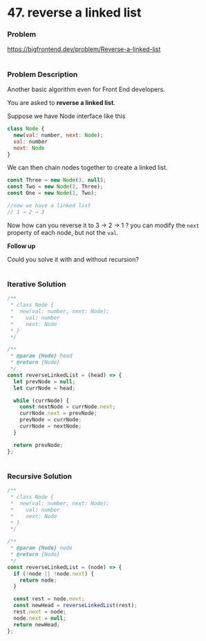 # 47. reverse a linked list

### Problem

https://bigfrontend.dev/problem/Reverse-a-linked-list

#

### Problem Description

Another basic algorithm even for Front End developers.

You are asked to **reverse a linked list**.

Suppose we have Node interface like this

```js
class Node {
  new(val: number, next: Node);
  val: number
  next: Node
}
```

We can then chain nodes together to create a linked list.

```js
const Three = new Node(3, null);
const Two = new Node(2, Three);
const One = new Node(1, Two);

//now we have a linked list
// 1 → 2 → 3
```

Now how can you reverse it to 3 → 2 → 1 ? you can modify the `next` property of each node, but not the `val`.

**Follow up**

Could you solve it with and without recursion?

#

### Iterative Solution

```js
/**
 * class Node {
 *  new(val: number, next: Node);
 *    val: number
 *    next: Node
 * }
 */

/**
 * @param {Node} head
 * @return {Node}
 */
const reverseLinkedList = (head) => {
  let prevNode = null;
  let currNode = head;

  while (currNode) {
    const nextNode = currNode.next;
    currNode.next = prevNode;
    prevNode = currNode;
    currNode = nextNode;
  }

  return prevNode;
};
```

#

### Recursive Solution

```js
/**
 * class Node {
 *  new(val: number, next: Node);
 *    val: number
 *    next: Node
 * }
 */

/**
 * @param {Node} node
 * @return {Node}
 */
const reverseLinkedList = (node) => {
  if (!node || !node.next) {
    return node;
  }

  const rest = node.next;
  const newHead = reverseLinkedList(rest);
  rest.next = node;
  node.next = null;
  return newHead;
};
```
